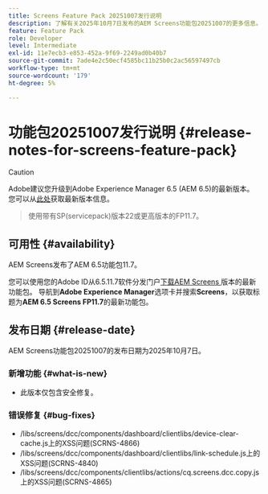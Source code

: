 ```yaml
---
title: Screens Feature Pack 20251007发行说明
description: 了解有关2025年10月7日发布的AEM Screens功能包20251007的更多信息。
feature: Feature Pack
role: Developer
level: Intermediate
exl-id: 11e7ecb3-e853-452a-9f69-2249ad0b40b7
source-git-commit: 7ade4e2c50ecf4585bc11b25b0c2ac56597497cb
workflow-type: tm+mt
source-wordcount: '179'
ht-degree: 5%

---
```


# 功能包20251007发行说明 {#release-notes-for-screens-feature-pack}

>[!CAUTION]
>Adobe建议您升级到Adobe Experience Manager 6.5 (AEM 6.5)的最新版本。 您可以从[此处](https://experienceleague.adobe.com/zh-hans/docs/experience-manager-65/content/release-notes/release-notes)获取最新版本信息。
>>使用带有SP(servicepack)版本22或更高版本的FP11.7。

## 可用性 {#availability}

AEM Screens发布了AEM 6.5功能包11.7。

您可以使用您的Adobe ID从6.5.11.7软件分发门户[下载AEM Screens ](https://experience.adobe.com/#/downloads/content/software-distribution/en/aem.html)版本的最新功能包。 导航到&#x200B;**Adobe Experience Manager**&#x200B;选项卡并搜索&#x200B;**Screens**，以获取标题为&#x200B;**AEM 6.5 Screens FP11.7**&#x200B;的最新功能包。

## 发布日期 {#release-date}

AEM Screens功能包20251007的发布日期为2025年10月7日。

### 新增功能 {#what-is-new}

* 此版本仅包含安全修复。

### 错误修复 {#bug-fixes}

* /libs/screens/dcc/components/dashboard/clientlibs/device-clear-cache.js上的XSS问题(SCRNS-4866)
* /libs/screens/dcc/components/dashboard/clientlibs/link-schedule.js上的XSS问题(SCRNS-4840)
* /libs/screens/dcc/components/clientlibs/actions/cq.screens.dcc.copy.js上的XSS问题(SCRNS-4865)
